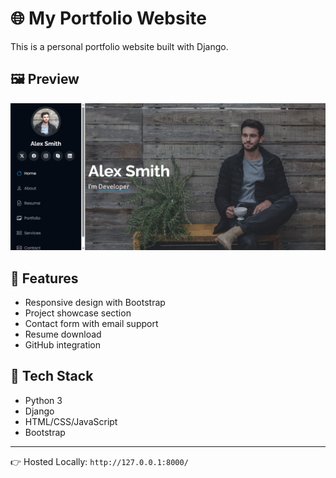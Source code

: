 # 🌐 My Portfolio Website

This is a personal portfolio website built with Django.

## 🖼️ Preview

<p align="center">
  <img src="https://github.com/AshikurRahman-Peters/django-website/blob/main/Screenshot%2028-05-2025%20at%2016.46.png" alt="Website Screenshot" width="600">
</p>

## 🚀 Features

- Responsive design with Bootstrap
- Project showcase section
- Contact form with email support
- Resume download
- GitHub integration

## 🔧 Tech Stack

- Python 3
- Django
- HTML/CSS/JavaScript
- Bootstrap

---

👉 Hosted Locally: `http://127.0.0.1:8000/`

